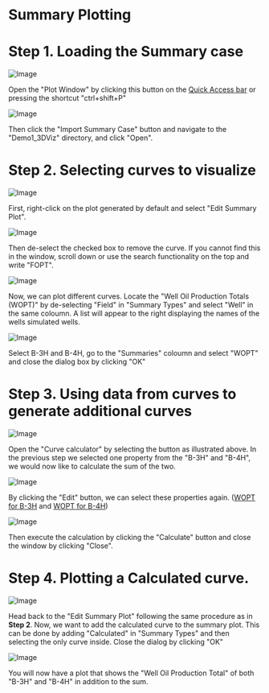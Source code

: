 # Summary Plotting

# Step 1. Loading the Summary case

![Image](./Resources/Pictures/open_plotting_window.png)

Open the "Plot Window" by clicking this button on the [Quick Access bar](../graphical-user-interface/graphical-user-interface.md#quick-access-buttons) or pressing the shortcut "ctrl+shift+P"

![Image](./Resources/Pictures/import_summary_case.png)

Then click the "Import Summary Case" button and navigate to the "Demo1_3DViz" directory, and click "Open".

# Step 2. Selecting curves to visualize

![Image](./Resources/Pictures/edit_summary_plot.png)

First, right-click on the plot generated by default and select "Edit Summary Plot".

![Image](./Resources/Pictures/uncheck_FOPT.png)

Then de-select the checked box to remove the curve. If you cannot find this in the window, scroll down or use the search functionality on the top and write "FOPT".

![Image](./Resources/Pictures/select_well.png)

Now, we can plot different curves. Locate the "Well Oil Production Totals (WOPT)" by de-selecting "Field" in "Summary Types" and select "Well" in the same coloumn. A list will appear to the right displaying the names of the wells simulated wells. 

![Image](./Resources/Pictures/select_wells.png)

Select B-3H and B-4H, go to the "Summaries" coloumn and select "WOPT" and close the dialog box by clicking "OK"

# Step 3. Using data from curves to generate additional curves

![Image](./Resources/Pictures/curve_calculator.png)

Open the "Curve calculator" by selecting the button as illustrated above. In the previous step we selected one property from the "B-3H" and "B-4H", we would now like to calculate the sum of the two.

![Image](./Resources/Pictures/edit_buttons.png)

By clicking the "Edit" button, we can select these properties again. ([WOPT for B-3H](./Resources/Pictures/well_1.png) and [WOPT for B-4H](./Resources/Pictures/well_2.png))

![Image](./Resources/Pictures/calculate.png)

Then execute the calculation by clicking the "Calculate" button and close the window by clicking "Close".

# Step 4. Plotting a Calculated curve.

![Image](./Resources/Pictures/add_calculated.png)

Head back to the "Edit Summary Plot" following the same procedure as in **Step 2**. Now, we want to add the calculated curve to the summary plot. This can be done by adding "Calculated" in "Summary Types" and then selecting the only curve inside. Close the dialog by clicking "OK"

![Image](./Resources/Pictures/final_curves.png)

You will now have a plot that shows the "Well Oil Production Total" of both "B-3H" and "B-4H" in addition to the sum.




